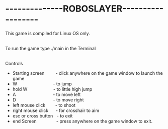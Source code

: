 # --------------ROBOSLAYER------------------

This game is compiled for Linux OS only.<br><br>

To run the game type ./main in the Terminal<br><br>

Controls
- Starting screen&nbsp;&nbsp;&nbsp;&nbsp;&nbsp;&nbsp;&nbsp;&nbsp;&nbsp;- click anywhere on the game window to launch the game<br>
- W&nbsp;&nbsp;&nbsp;&nbsp;&nbsp;&nbsp;&nbsp;&nbsp;&nbsp;&nbsp;&nbsp;&nbsp;&nbsp;&nbsp;&nbsp;&nbsp;&nbsp;&nbsp;&nbsp;&nbsp;&nbsp;&nbsp;&nbsp;&nbsp;&nbsp;&nbsp;&nbsp;&nbsp; - to jump<br>
- hold W&nbsp;&nbsp;&nbsp;&nbsp;&nbsp;&nbsp;&nbsp;&nbsp;&nbsp;&nbsp;&nbsp;&nbsp;&nbsp;&nbsp;&nbsp;&nbsp;&nbsp;&nbsp;&nbsp;&nbsp; - to little high jump<br>
- A &nbsp;&nbsp;&nbsp;&nbsp;&nbsp;&nbsp;&nbsp;&nbsp;&nbsp;&nbsp;&nbsp;&nbsp;&nbsp;&nbsp;&nbsp;&nbsp;&nbsp;&nbsp;&nbsp;&nbsp;&nbsp;&nbsp;&nbsp;&nbsp;&nbsp;&nbsp;&nbsp;&nbsp; - to move left<br>
- D &nbsp;&nbsp;&nbsp;&nbsp;&nbsp;&nbsp;&nbsp;&nbsp;&nbsp;&nbsp;&nbsp;&nbsp;&nbsp;&nbsp;&nbsp;&nbsp;&nbsp;&nbsp;&nbsp;&nbsp;&nbsp;&nbsp;&nbsp;&nbsp;&nbsp;&nbsp;&nbsp;&nbsp; - to move right<br>
- left mouse click&nbsp;&nbsp;&nbsp;&nbsp;&nbsp;&nbsp;&nbsp; - to shoot<br>
- right mouse click&nbsp;&nbsp;&nbsp;&nbsp;&nbsp;     - for crosshair to aim<br>
- esc or cross button&nbsp;&nbsp;   - to exit<br>
- end Screen&nbsp;&nbsp;&nbsp;&nbsp;&nbsp;&nbsp;&nbsp;&nbsp;&nbsp;&nbsp;&nbsp;&nbsp;&nbsp;&nbsp;&nbsp;   - press anywhere on the game window to exit.<br>
